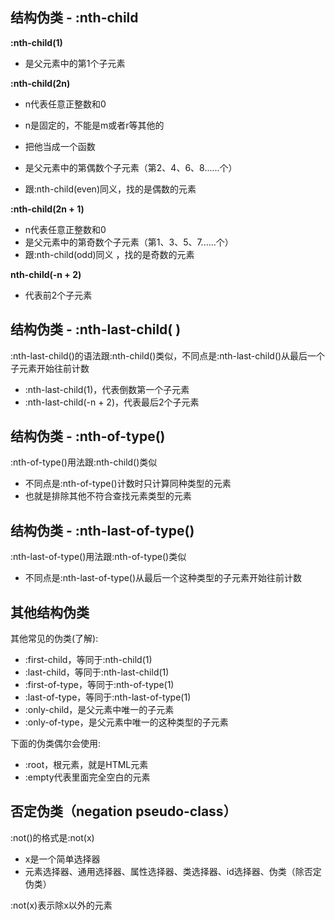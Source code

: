 ## 结构伪类 - :nth-child

**:nth-child(1)** 

- 是父元素中的第1个子元素 

**:nth-child(2n)**

- n代表任意正整数和0
- n是固定的，不能是m或者r等其他的
- 把他当成一个函数

- 是父元素中的第偶数个子元素（第2、4、6、8......个）
- 跟:nth-child(even)同义，找的是偶数的元素

**:nth-child(2n + 1)** 

- n代表任意正整数和0
- 是父元素中的第奇数个子元素（第1、3、5、7......个）
- 跟:nth-child(odd)同义 ，找的是奇数的元素

**nth-child(-n + 2)**

- 代表前2个子元素











## 结构伪类 - :nth-last-child( )

:nth-last-child()的语法跟:nth-child()类似，不同点是:nth-last-child()从最后一个子元素开始往前计数

- :nth-last-child(1)，代表倒数第一个子元素
- :nth-last-child(-n + 2)，代表最后2个子元素















## 结构伪类 - :nth-of-type()

:nth-of-type()用法跟:nth-child()类似 

- 不同点是:nth-of-type()计数时只计算同种类型的元素
- 也就是排除其他不符合查找元素类型的元素















## 结构伪类 - :nth-last-of-type()

:nth-last-of-type()用法跟:nth-of-type()类似

- 不同点是:nth-last-of-type()从最后一个这种类型的子元素开始往前计数















## 其他结构伪类

其他常见的伪类(了解): 

- :first-child，等同于:nth-child(1)
- :last-child，等同于:nth-last-child(1)
- :first-of-type，等同于:nth-of-type(1)
- :last-of-type，等同于:nth-last-of-type(1)
- :only-child，是父元素中唯一的子元素
- :only-of-type，是父元素中唯一的这种类型的子元素

下面的伪类偶尔会使用:

- :root，根元素，就是HTML元素
- :empty代表里面完全空白的元素







## 否定伪类（negation pseudo-class）

:not()的格式是:not(x) 

- x是一个简单选择器
- 元素选择器、通用选择器、属性选择器、类选择器、id选择器、伪类（除否定伪类）

:not(x)表示除x以外的元素
